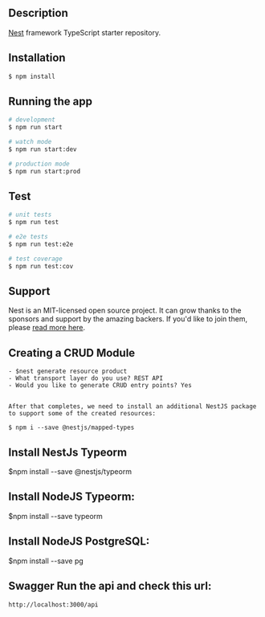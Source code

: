 ## Description

[Nest](https://github.com/nestjs/nest) framework TypeScript starter repository.

## Installation

```bash
$ npm install
```

## Running the app

```bash
# development
$ npm run start

# watch mode
$ npm run start:dev

# production mode
$ npm run start:prod
```

## Test

```bash
# unit tests
$ npm run test

# e2e tests
$ npm run test:e2e

# test coverage
$ npm run test:cov
```

## Support

Nest is an MIT-licensed open source project. It can grow thanks to the sponsors and support by the amazing backers. If you'd like to join them, please [read more here](https://docs.nestjs.com/support).


## Creating a CRUD Module

```
- $nest generate resource product
- What transport layer do you use? REST API
- Would you like to generate CRUD entry points? Yes


After that completes, we need to install an additional NestJS package to support some of the created resources:

$ npm i --save @nestjs/mapped-types
```

## Install NestJs Typeorm 
$npm install --save @nestjs/typeorm

## Install NodeJS Typeorm:
$npm install --save typeorm

## Install NodeJS PostgreSQL:
$npm install --save pg

## Swagger Run the api and check this url:
`http://localhost:3000/api`

